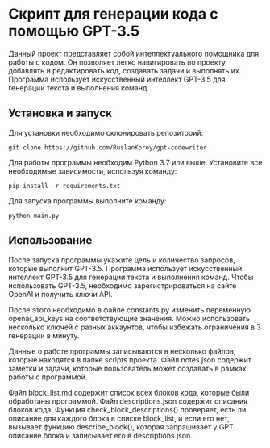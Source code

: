 # Скрипт для генерации кода с помощью GPT-3.5

Данный проект представляет собой интеллектуального помощника для работы с кодом. Он позволяет легко навигировать по проекту, добавлять и редактировать код, создавать задачи и выполнять их. Программа использует искусственный интеллект GPT-3.5 для генерации текста и выполнения команд.

## Установка и запуск

Для установки необходимо склонировать репозиторий:

```
git clone https://github.com/RuslanKoroy/gpt-codewriter
```

Для работы программы необходим Python 3.7 или выше. Установите все необходимые зависимости, используя команду:

```
pip install -r requirements.txt
```

Для запуска программы выполните команду:

```
python main.py
```

## Использование

После запуска программы укажите цель и количество запросов, которые выполнит GPT-3.5. Программа использует искусственный интеллект GPT-3.5 для генерации текста и выполнения команд. Чтобы использовать GPT-3.5, необходимо зарегистрироваться на сайте OpenAI и получить ключи API. 

После этого необходимо в файле constants.py изменить переменную openai_api_keys на соответствующие значения. Можно использовать несколько ключей с разных аккаунтов, чтобы избежать ограничения в 3 генерации в минуту.

Данные о работе программы записываются в несколько файлов, которые находятся в папке scripts проекта. Файл notes.json содержит заметки и задачи, которые пользователь может создавать в рамках работы с программой. 

Файл block_list.md содержит список всех блоков кода, которые были обработаны программой. Файл descriptions.json содержит описания блоков кода. Функция check_block_descriptions() проверяет, есть ли описание для каждого блока в списке block_list, и если его нет, вызывает функцию describe_block(), которая запрашивает у GPT описание блока и записывает его в descriptions.json.